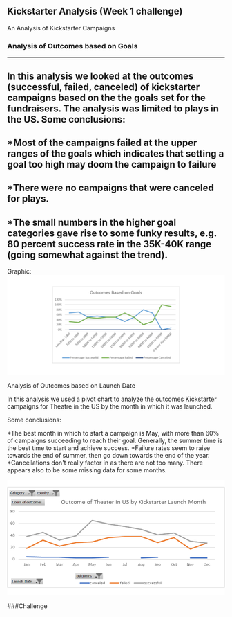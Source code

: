 Kickstarter Analysis (Week 1 challenge) 
---
An Analysis of Kickstarter Campaigns
 
### Analysis of Outcomes based on Goals
--- 
In this analysis we looked at the outcomes (successful, failed, canceled) of kickstarter campaigns based on the the goals set for the fundraisers.  The analysis was limited to plays in the US. 
 Some conclusions:
 ---
*Most of the campaigns failed at the upper ranges of the goals which indicates that setting a goal too high may doom the campaign to failure
 ---
*There were no campaigns that were canceled for plays.
 ---
*The small numbers in the higher goal categories gave rise to some funky results, e.g. 80 percent success rate in the 35K-40K range (going somewhat against the trend).
 ---

Graphic:
![](Kickstarter_Outcomes_by_Goal.png)


Analysis of Outcomes based on Launch Date

In this analysis we used a pivot chart to analyze the outcomes Kickstarter campaigns for Theatre in the US by the month in which it was launched.

Some conclusions:

*The best month in which to start a campaign is May, with more than 60% of campaigns succeeding to reach their goal.  Generally, the summer time is the best time to start and achieve success.
*Failure rates seem to raise towards the end of summer, then go down towards the end of the year.
*Cancellations don't really factor in as there are not too many.  There appears also to be some missing data for some months.

![](Kickstarter_Outcomes_by_Launch_Date.png)















###Challenge
